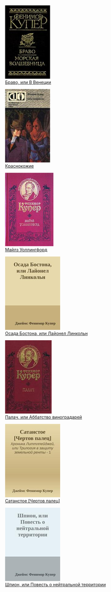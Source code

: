 ![](Браво,%20или%20В%20Венеции.jpg)  
[Браво, или В Венеции](Браво,%20или%20В%20Венеции.txt)

![](Краснокожие.jpg)  
[Краснокожие](Краснокожие.txt)

![](Майлз%20Уоллингфорд.jpg)  
[Майлз Уоллингфорд](Майлз%20Уоллингфорд.txt)

![](Осада%20Бостона,%20или%20Лайонел%20Линкольн.jpg)  
[Осада Бостона, или Лайонел Линкольн](Осада%20Бостона,%20или%20Лайонел%20Линкольн.txt)

![](Палач,%20или%20Аббатство%20виноградарей.jpg)  
[Палач, или Аббатство виноградарей](Палач,%20или%20Аббатство%20виноградарей.txt)

![](Сатанстое%20[Чертов%20палец].jpg)  
[Сатанстое [Чертов палец]](Сатанстое%20[Чертов%20палец].txt)

![](Шпион,%20или%20Повесть%20о%20нейтральной%20территории.jpg)  
[Шпион, или Повесть о нейтральной территории](Шпион,%20или%20Повесть%20о%20нейтральной%20территории.txt)
